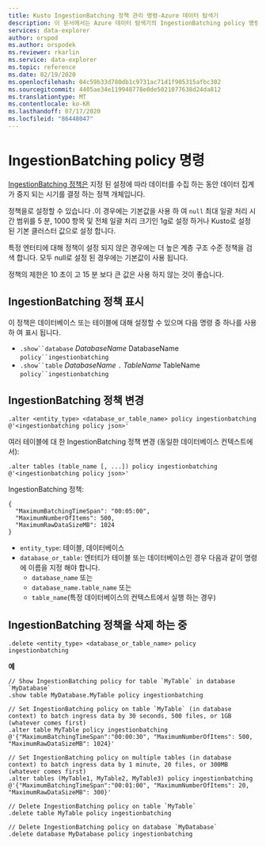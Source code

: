 ```yaml
---
title: Kusto IngestionBatching 정책 관리 명령-Azure 데이터 탐색기
description: 이 문서에서는 Azure 데이터 탐색기의 IngestionBatching policy 명령에 대해 설명 합니다.
services: data-explorer
author: orspod
ms.author: orspodek
ms.reviewer: rkarlin
ms.service: data-explorer
ms.topic: reference
ms.date: 02/19/2020
ms.openlocfilehash: 04c59b33d780db1c9731ac71d1f905315afbc302
ms.sourcegitcommit: 4405ae34e119948778e0de5021077638d24da812
ms.translationtype: MT
ms.contentlocale: ko-KR
ms.lasthandoff: 07/17/2020
ms.locfileid: "86448047"
---
```

# <a name="ingestionbatching-policy-command"></a>IngestionBatching policy 명령

[IngestionBatching 정책은](batchingpolicy.md) 지정 된 설정에 따라 데이터를 수집 하는 동안 데이터 집계가 중지 되는 시기를 결정 하는 정책 개체입니다.

정책을로 설정할 수 있습니다 .이 경우에는 기본값을 사용 하 여 `null` 최대 일괄 처리 시간 범위를 5 분, 1000 항목 및 전체 일괄 처리 크기인 1g로 설정 하거나 Kusto로 설정 된 기본 클러스터 값으로 설정 합니다.

특정 엔터티에 대해 정책이 설정 되지 않은 경우에는 더 높은 계층 구조 수준 정책을 검색 합니다. 모두 null로 설정 된 경우에는 기본값이 사용 됩니다. 

정책의 제한은 10 초이 고 15 분 보다 큰 값은 사용 하지 않는 것이 좋습니다.

## <a name="displaying-the-ingestionbatching-policy"></a>IngestionBatching 정책 표시

이 정책은 데이터베이스 또는 테이블에 대해 설정할 수 있으며 다음 명령 중 하나를 사용 하 여 표시 됩니다.

* `.show``database` *DatabaseName* DatabaseName `policy``ingestionbatching`
* `.show``table` *DatabaseName* `.` *TableName* TableName `policy``ingestionbatching`

## <a name="altering-the-ingestionbatching-policy"></a>IngestionBatching 정책 변경

```kusto
.alter <entity_type> <database_or_table_name> policy ingestionbatching @'<ingestionbatching policy json>'
```

여러 테이블에 대 한 IngestionBatching 정책 변경 (동일한 데이터베이스 컨텍스트에서):

```kusto
.alter tables (table_name [, ...]) policy ingestionbatching @'<ingestionbatching policy json>'
```

IngestionBatching 정책:

```kusto
{
  "MaximumBatchingTimeSpan": "00:05:00",
  "MaximumNumberOfItems": 500, 
  "MaximumRawDataSizeMB": 1024
}
```

* `entity_type`: 테이블, 데이터베이스
* `database_or_table`: 엔터티가 테이블 또는 데이터베이스인 경우 다음과 같이 명령에 이름을 지정 해야 합니다. 
  - `database_name` 또는 
  - `database_name.table_name` 또는 
  - `table_name`(특정 데이터베이스의 컨텍스트에서 실행 하는 경우)

## <a name="deleting-the-ingestionbatching-policy"></a>IngestionBatching 정책을 삭제 하는 중

```kusto
.delete <entity_type> <database_or_table_name> policy ingestionbatching
```

**예**

```kusto
// Show IngestionBatching policy for table `MyTable` in database `MyDatabase`
.show table MyDatabase.MyTable policy ingestionbatching 

// Set IngestionBatching policy on table `MyTable` (in database context) to batch ingress data by 30 seconds, 500 files, or 1GB (whatever comes first)
.alter table MyTable policy ingestionbatching @'{"MaximumBatchingTimeSpan":"00:00:30", "MaximumNumberOfItems": 500, "MaximumRawDataSizeMB": 1024}'

// Set IngestionBatching policy on multiple tables (in database context) to batch ingress data by 1 minute, 20 files, or 300MB (whatever comes first)
.alter tables (MyTable1, MyTable2, MyTable3) policy ingestionbatching @'{"MaximumBatchingTimeSpan":"00:01:00", "MaximumNumberOfItems": 20, "MaximumRawDataSizeMB": 300}'

// Delete IngestionBatching policy on table `MyTable`
.delete table MyTable policy ingestionbatching

// Delete IngestionBatching policy on database `MyDatabase`
.delete database MyDatabase policy ingestionbatching
```
